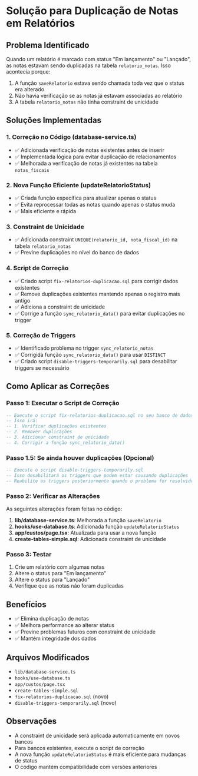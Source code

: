 # Solução para Duplicação de Notas em Relatórios

## Problema Identificado

Quando um relatório é marcado com status "Em lançamento" ou "Lançado", as notas estavam sendo duplicadas na tabela `relatorio_notas`. Isso acontecia porque:

1. A função `saveRelatorio` estava sendo chamada toda vez que o status era alterado
2. Não havia verificação se as notas já estavam associadas ao relatório
3. A tabela `relatorio_notas` não tinha constraint de unicidade

## Soluções Implementadas

### 1. Correção no Código (database-service.ts)

- ✅ Adicionada verificação de notas existentes antes de inserir
- ✅ Implementada lógica para evitar duplicação de relacionamentos
- ✅ Melhorada a verificação de notas já existentes na tabela `notas_fiscais`

### 2. Nova Função Eficiente (updateRelatorioStatus)

- ✅ Criada função específica para atualizar apenas o status
- ✅ Evita reprocessar todas as notas quando apenas o status muda
- ✅ Mais eficiente e rápida

### 3. Constraint de Unicidade

- ✅ Adicionada constraint `UNIQUE(relatorio_id, nota_fiscal_id)` na tabela `relatorio_notas`
- ✅ Previne duplicações no nível do banco de dados

### 4. Script de Correção

- ✅ Criado script `fix-relatorios-duplicacao.sql` para corrigir dados existentes
- ✅ Remove duplicações existentes mantendo apenas o registro mais antigo
- ✅ Adiciona a constraint de unicidade
- ✅ Corrige a função `sync_relatorio_data()` para evitar duplicações no trigger

### 5. Correção de Triggers

- ✅ Identificado problema no trigger `sync_relatorio_notas`
- ✅ Corrigida função `sync_relatorio_data()` para usar `DISTINCT`
- ✅ Criado script `disable-triggers-temporarily.sql` para desabilitar triggers se necessário

## Como Aplicar as Correções

### Passo 1: Executar o Script de Correção

```sql
-- Execute o script fix-relatorios-duplicacao.sql no seu banco de dados
-- Isso irá:
-- 1. Verificar duplicações existentes
-- 2. Remover duplicações
-- 3. Adicionar constraint de unicidade
-- 4. Corrigir a função sync_relatorio_data()
```

### Passo 1.5: Se ainda houver duplicações (Opcional)

```sql
-- Execute o script disable-triggers-temporarily.sql
-- Isso desabilitará os triggers que podem estar causando duplicações
-- Reabilite os triggers posteriormente quando o problema for resolvido
```

### Passo 2: Verificar as Alterações

As seguintes alterações foram feitas no código:

1. **lib/database-service.ts**: Melhorada a função `saveRelatorio`
2. **hooks/use-database.ts**: Adicionada função `updateRelatorioStatus`
3. **app/custos/page.tsx**: Atualizada para usar a nova função
4. **create-tables-simple.sql**: Adicionada constraint de unicidade

### Passo 3: Testar

1. Crie um relatório com algumas notas
2. Altere o status para "Em lançamento"
3. Altere o status para "Lançado"
4. Verifique que as notas não foram duplicadas

## Benefícios

- ✅ Elimina duplicação de notas
- ✅ Melhora performance ao alterar status
- ✅ Previne problemas futuros com constraint de unicidade
- ✅ Mantém integridade dos dados

## Arquivos Modificados

- `lib/database-service.ts`
- `hooks/use-database.ts`
- `app/custos/page.tsx`
- `create-tables-simple.sql`
- `fix-relatorios-duplicacao.sql` (novo)
- `disable-triggers-temporarily.sql` (novo)

## Observações

- A constraint de unicidade será aplicada automaticamente em novos bancos
- Para bancos existentes, execute o script de correção
- A nova função `updateRelatorioStatus` é mais eficiente para mudanças de status
- O código mantém compatibilidade com versões anteriores
